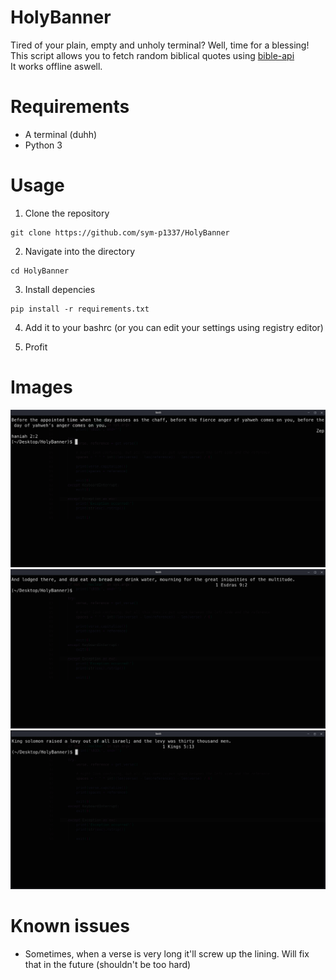 # HolyBanner
Tired of your plain, empty and unholy terminal? Well, time for a blessing! <br>
This script allows you to fetch random biblical quotes using <a href="https://bible-api.com/">bible-api</a> <br>
It works offline aswell.

# Requirements
- A terminal (duhh)
- Python 3

# Usage
1. Clone the repository
```
git clone https://github.com/sym-p1337/HolyBanner
```

2. Navigate into the directory
```
cd HolyBanner
```

3. Install depencies
```
pip install -r requirements.txt
```

4. Add it to your bashrc (or you can edit your settings using registry editor) <!-- windows moment -->

5. Profit

# Images
![img1.png](images/img1.png)
![img2.png](images/img2.png)
![img3.png](images/img3.png)

# Known issues
 - Sometimes, when a verse is very long it'll screw up the lining. Will fix that in the future (shouldn't be too hard)